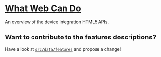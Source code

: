 # [What Web Can Do](https://whatwebcando.today)
An overview of the device integration HTML5 APIs.

## Want to contribute to the features descriptions?

Have a look at [`src/data/features`](https://github.com/NOtherDev/whatwebcando/tree/master/src/data/features) and propose a change!
